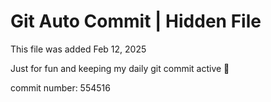 # Git Auto Commit | Hidden File

This file was added Feb 12, 2025

Just for fun and keeping my daily git commit active 🤪

commit number: 554516
